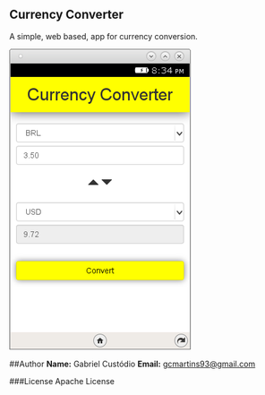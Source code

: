## Currency Converter

A simple, web based, app for currency conversion.


![alt text](img/currency_converter.png?raw=true)

##Author
**Name:** Gabriel Custódio
**Email:** gcmartins93@gmail.com

###License
Apache License